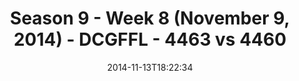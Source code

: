 ---
title: Season 9 - Week 8 (November 9, 2014) - DCGFFL - 4463 vs 4460
teams_score:
- team: 4463
  score:
- team: 4460
  score: 25
mvp: 'MVPs: Dameron Rendell (Navy), TJ Rhone (Lime)'
game-ball: N/A
season: 9
week: 8
date: '2014-11-13T18:22:34'
pageid: season-9-week-8-4463-vs-4460
---